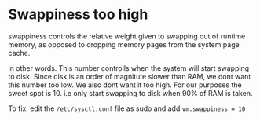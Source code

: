 # Swappiness too high

swappiness controls the relative weight given to swapping out of runtime memory, as opposed to dropping memory pages from the system page cache. 

in other words. This number controlls when the system will start swapping to disk. Since disk is an order of magnitute slower than RAM, we dont want this number too low. We also dont want it too high. For our purposes the sweet spot is 10. i.e only start swapping to disk when 90% of RAM is taken.

To fix:
edit the `/etc/sysctl.conf` file as sudo and add `vm.swappiness = 10`
